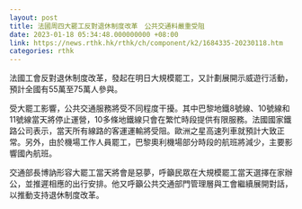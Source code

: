 ```yaml
---
layout: post
title: 法國周四大罷工反對退休制度改革　公共交通料嚴重受阻
date: 2023-01-18 05:34:48.000000000 +08:00
link: https://news.rthk.hk/rthk/ch/component/k2/1684335-20230118.htm
categories: rthk
---
```


法國工會反對退休制度改革，發起在明日大規模罷工，又計劃展開示威遊行活動，預計全國有55萬至75萬人參與。

受大罷工影響，公共交通服務將受不同程度干擾。其中巴黎地鐵8號線、10號線和11號線當天將停止運營，10多條地鐵線只會在繁忙時段提供有限服務。法國國家鐵路公司表示，當天所有線路的客運運輸將受阻。歐洲之星高速列車就預計大致正常。另外，由於機場工作人員罷工，巴黎奧利機場部分時段的航班將減少，主要影響國內航班。

交通部長博訥形容大罷工當天將會是惡夢，呼籲民眾在大規模罷工當天選擇在家辦公，並推遲相應的出行安排。他又呼籲公共交通部門管理層與工會繼續展開對話，以推動支持退休制度改革。
